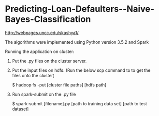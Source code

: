 # Predicting-Loan-Defaulters--Naive-Bayes-Classification

http://webpages.uncc.edu/skashya1/


The algorithms were implemented using Python version 3.5.2 and Spark 


Running the application on cluster:

1) Put the .py files on the cluster server. 

2) Put the input files on hdfs. (Run the below scp command to to get the files onto the cluster)

   $ hadoop fs -put [cluster file paths] [hdfs path]

3) Run spark-submit on the .py file

   $ spark-submit [filename].py [path to training data set] [path to test dataset]
